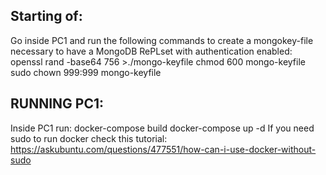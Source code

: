 ## Starting of:
  Go inside PC1 and run the following commands to create a mongokey-file necessary to have a MongoDB RePLset with authentication enabled:
    openssl rand -base64 756 >./mongo-keyfile
    chmod 600 mongo-keyfile
    sudo chown 999:999 mongo-keyfile

## RUNNING PC1:
  Inside PC1 run:
    docker-compose build
    docker-compose up -d
  If you need sudo to run docker check this tutorial:
    https://askubuntu.com/questions/477551/how-can-i-use-docker-without-sudo
